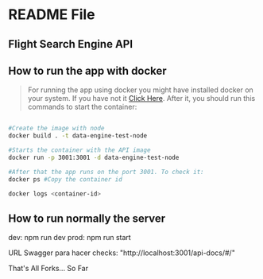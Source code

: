 # README File

## **Flight Search Engine API**

## How to run the app with docker

> For running the app using docker you might have installed docker on your system. If you have not it <a href="https://docs.docker.com/engine/install/">Click Here</a>. After it, you should run this commands to start the container:

```bash

#Create the image with node
docker build . -t data-engine-test-node

#Starts the container with the API image
docker run -p 3001:3001 -d data-engine-test-node

#After that the app runs on the port 3001. To check it:
docker ps #Copy the container id

docker logs <container-id>

```

## How to run normally the server

dev: npm run dev
prod: npm run start

URL Swagger para hacer checks:
"http://localhost:3001/api-docs/#/"

That's All Forks... So Far
